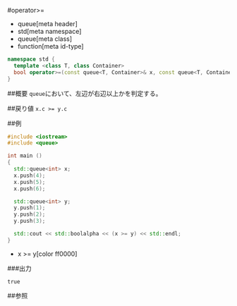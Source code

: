 #operator>=
* queue[meta header]
* std[meta namespace]
* queue[meta class]
* function[meta id-type]

```cpp
namespace std {
  template <class T, class Container>
  bool operator>=(const queue<T, Container>& x, const queue<T, Container>& y);
}
```

##概要
`queue`において、左辺が右辺以上かを判定する。


##戻り値
`x.c >= y.c`


##例
```cpp
#include <iostream>
#include <queue>

int main ()
{
  std::queue<int> x;
  x.push(4);
  x.push(5);
  x.push(6);

  std::queue<int> y;
  y.push(1);
  y.push(2);
  y.push(3);

  std::cout << std::boolalpha << (x >= y) << std::endl;
}
```
* x >= y[color ff0000]

###出力
```
true
```

##参照


